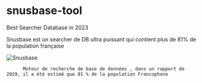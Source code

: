 # snusbase-tool

Best Searcher Database in 2023

Snusbase est un searcher de DB ultra puissant qui contient plus de 81% de la population française

![Snusbase](https://github.com/discordToolsFR/Snusbase/assets/153363674/070db38e-a05d-4485-9280-b98cffae7db4)



          Moteur de recherche de base de données , dans un rapport de 2019, il a été estimé que 81 % de la population Francophone 



